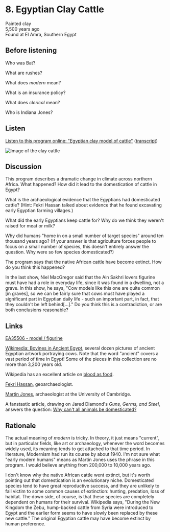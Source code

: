 # 8. Egyptian Clay Cattle

Painted clay  
5,500 years ago  
Found at El Amra, Southern Egypt


## Before listening

Who was Bat?

What are rushes?

What does *modern* mean?

What is an insurance policy?

What does *clerical* mean?

Who is Indiana Jones?


## Listen

[Listen to this program online:
"Egyptian clay model of cattle"](http://www.bbc.co.uk/ahistoryoftheworld/objects/ba9VK4iRQUybd1KMGnRimQ)
([transcript](http://www.bbc.co.uk/ahistoryoftheworld/about/transcripts/episode8/))

![Image of the clay cattle](http://www.britishmuseum.org/collectionimages/AN00410/AN00410037_001_l.jpg)


## Discussion

This program describes a dramatic change in climate across northern
Africa. What happened? How did it lead to the domestication of cattle in
Egypt?

What is the archaeological evidence that the Egyptians had domesticated
cattle? (Hint: Fekri Hassan talked about evidence that he found
excavating early Egyptian farming villages.)

What did the early Egyptians keep cattle for? Why do we think they
weren't raised for meat or milk?

Why did humans "home in on a small number of target species" around ten
thousand years ago? (If your answer is that agriculture forces people to
focus on a small number of species, this doesn't entirely answer the
question. Why were so few species domesticated?)

The program says that the native African cattle have become extinct. How
do you think this happened?

In the last show, Niel MacGregor said that the Ain Sakhri lovers
figurine must have had a role in everyday life, since it was found in a
dwelling, not a grave. In this show, he says, "Cow models like this one
are quite common [in graves], so we can be fairly sure that cows must
have played a significant part in Egyptian daily life - such an
important part, in fact, that they couldn't be left behind[...]." Do you
think this is a contradiction, or are both conclusions reasonable?


## Links

[EA35506 - model / figurine](http://www.britishmuseum.org/research/collection_online/collection_object_details.aspx?objectId=125590&partId=1)

[Wikimedia: Bovines in Ancient Egypt](https://commons.wikimedia.org/wiki/Category:Bovines_in_Ancient_Egypt),
several dozen pictures of ancient Egyptian artwork portraying cows. Note
that the word "ancient" covers a vast period of time in Egypt! Some of
the pieces in this collection are no more than 3,200 years old.

Wikipedia has an excellent article on
[blood as food](https://en.wikipedia.org/wiki/Blood_as_food).

[Fekri Hassan](https://en.wikipedia.org/wiki/Fekri_Hassan),
geoarchaeologist.

[Martin Jones](http://www.arch.cam.ac.uk/directory/mkj12), archaeologist
at the University of Cambridge.

A fanstastic article, drawing on Jared Diamond's *Guns, Germs, and
Steel*, answers the question:
[Why can't all animals be domesticated?](http://www.livescience.com/33870-domesticated-animals-criteria.html)


## Rationale

The actual meaning of *modern* is tricky. In theory, it just means
"current", but in particular fields, like art or archaeology, whenever
the word becomes widely used, its meaning tends to get attached to that
time period. In literature, Modernism had run its course by
about 1940. I'm not sure what "early modern humans" means as Martin
Jones uses the phrase in this program. I would believe anything from
200,000 to 10,000 years ago.

I don't know why the native African cattle went extinct, but it's worth
pointing out that domestication is an evolutionary niche. Domesticated
species tend to have great reproductive success, and they are unlikely
to fall victim to some common causes of extinction: hunting, predation,
loss of habitat. The down side, of course, is that these species are
completely dependent on humans for their survival. Wikipedia says,
"During the New Kingdom the Zebu, hump-backed cattle from Syria were
introduced to Egypt and the earlier form seems to have slowly been
replaced by these new cattle." The original Egyptian cattle may have
become extinct by human preference.
